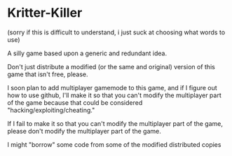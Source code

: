 # Kritter-Killer

(sorry if this is difficult to understand, i just suck at choosing what words to use)

A silly game based upon a generic and redundant idea.

Don't just distribute a modified (or the same and original) version of this game that isn't free, please.

I soon plan to add multiplayer gamemode to this game, and if I figure out how to use github, I'll make it so that you can't modify the multiplayer part
of the game because that could be considered "hacking/exploiting/cheating."

If I fail to make it so that you can't modify the multiplayer part
of the game, please don't modify the multiplayer part of the game.

I might "borrow" some code from some of the modified distributed copies
